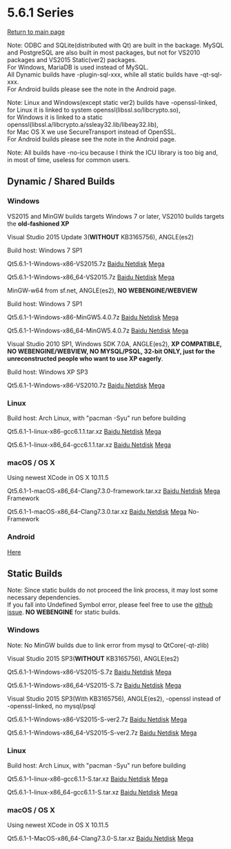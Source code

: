 # 5.6.1 Series

[Return to main page](index.md)

Note: ODBC and SQLite(distributed with Qt) are built in the backage. MySQL and PostgreSQL are also built in most packages, but not for VS2010 packages and VS2015 Static(ver2) packages.  
For Windows, MariaDB is used instead of MySQL.   
All Dynamic builds have -plugin-sql-xxx, while all static builds have -qt-sql-xxx.   
For Android builds please see the note in the Android page.

Note: Linux and Windows(except static ver2) builds have -openssl-linked,  
for Linux it is linked to system openssl(libssl.so/libcrypto.so),   
for Windows it is linked to a static openssl(libssl.a/libcrypto.a/ssleay32.lib/libeay32.lib),   
for Mac OS X we use SecureTransport instead of OpenSSL.   
For Android builds please see the note in the Android page.

Note: All builds have -no-icu because I think the ICU library is too big and, in most of time, useless for common users.

## Dynamic / Shared Builds

### Windows

VS2015 and MinGW builds targets Windows 7 or later, VS2010 builds targets the __old-fashioned XP__

Visual Studio 2015 Update 3(__WITHOUT__ KB3165756), ANGLE(es2)

Build host: Windows 7 SP1

Qt5.6.1-1-Windows-x86-VS2015.7z [Baidu Netdisk](http://pan.baidu.com/s/1eRRa3sQ) [Mega](https://mega.nz/#!oExTTDIS!RFNwlTNqir6h_BGxkagLGHkzdYMQCYPk10itS6Gkzh4)

Qt5.6.1-1-Windows-x86_64-VS2015.7z [Baidu Netdisk](http://pan.baidu.com/s/1pLpKDYj) [Mega](https://mega.nz/#!ZJYAHJrQ!WAAKDptGu__aJmQ5ZnxmmXHBQIqi0_6DUy0OdthdkSs)

MinGW-w64 from sf.net, ANGLE(es2), __NO WEBENGINE/WEBVIEW__

Build host: Windows 7 SP1

Qt5.6.1-1-Windows-x86-MinGW5.4.0.7z [Baidu Netdisk](http://pan.baidu.com/s/1jIAnBz4) [Mega](https://mega.nz/#!ZFwGUKpR!fG4WHP8o_OvAxGUbpnf___XzR2hpJXEtrrJ3A9YsC1Q)

Qt5.6.1-1-Windows-x86_64-MinGW5.4.0.7z [Baidu Netdisk](http://pan.baidu.com/s/1bpiH6Pp) [Mega](https://mega.nz/#!FVo2lSCQ!m5cfulkIUz9Bxav28uNOwBzeg_JtSOCUUc6vR7jidyw)

Visual Studio 2010 SP1, Windows SDK 7.0A, ANGLE(es2), __XP COMPATIBLE, NO WEBENGINE/WEBVIEW, NO MYSQL/PSQL, 32-bit ONLY, just for the unreconstructed people who want to use XP eagerly__.

Build host: Windows XP SP3

Qt5.6.1-1-Windows-x86-VS2010.7z [Baidu Netdisk](http://pan.baidu.com/s/1dF1AwMX) [Mega](https://mega.nz/#!hQpHXRIQ!LeGhqotSV-FcUxYEq2j2SGINvoS420qDhc5v6S5y-hA)

### Linux

Build host: Arch Linux, with "pacman -Syu" run before building

Qt5.6.1-1-linux-x86-gcc6.1.1.tar.xz [Baidu Netdisk](http://pan.baidu.com/s/1bp9fUFX) [Mega](https://mega.nz/#!1ABDwRiI!100Rbqx5x1nO3dCED6jURwDDMEZ_48X-dklhAkjY3F4)

Qt5.6.1-1-linux-x86_64-gcc6.1.1.tar.xz [Baidu Netdisk](http://pan.baidu.com/s/1i5vw6od) [Mega](https://mega.nz/#!Ud5glBhb!aKV5gjvzRHiIpCqfeRw_BsJYUA1HV121Fneh5NA0NTU)

### macOS / OS X

Using newest XCode in OS X 10.11.5

Qt5.6.1-1-macOS-x86_64-Clang7.3.0-framework.tar.xz [Baidu Netdisk](http://pan.baidu.com/s/1o7HWIOq) [Mega](https://mega.nz/#!hUAmDCaQ!ds4keLK9xaJFXFfMJ5oHVZyEMIt-G8VHmzQg90SVGeM)  Framework

Qt5.6.1-1-macOS-x86_64-Clang7.3.0.tar.xz [Baidu Netdisk](http://pan.baidu.com/s/1nuC9cMl) [Mega](https://mega.nz/#!wERFHAwL!yxG5IS8ABZkCgtXpFu524GOyoH3z6zKp9g4xXnToylc)  No-Framework

### Android

[Here](5.6.1-1-android.md)

## Static Builds

Note: Since static builds do not proceed the link process, it may lost some necessary dependencies.   
If you fall into Undefined Symbol error, please feel free to use the [github issue](https://github.com/Fsu0413/QtCompile/issues). __NO WEBENGINE__ for static builds.

### Windows

Note: No MinGW builds due to link error from mysql to QtCore(-qt-zlib)

Visual Studio 2015 SP3(__WITHOUT__ KB3165756), ANGLE(es2)

Qt5.6.1-1-Windows-x86-VS2015-S.7z [Baidu Netdisk](http://pan.baidu.com/s/1jIi3unW) [Mega](https://mega.nz/#!sAoxxSha!V5BTBh7H5mVUjWPK80MgMshF2jfvXw8SWpgwC5rCR7U)

Qt5.6.1-1-Windows-x86_64-VS2015-S.7z [Baidu Netdisk](http://pan.baidu.com/s/1o7HWLF8) [Mega](https://mega.nz/#!FIokDAyZ!yUHFvqYGI0S6pVkx4VSRxr8daOcOCO7oESmx-sGqep8)

Visual Studio 2015 SP3(With KB3165756), ANGLE(es2), -openssl instead of -openssl-linked, no mysql/psql

Qt5.6.1-1-Windows-x86-VS2015-S-ver2.7z [Baidu Netdisk](http://pan.baidu.com/s/1jInohtc) [Mega](https://mega.nz/#!ocBw0aZL!fx582HyuZfUVSiBHUNNeRP5GrTmKaxcBJyCAZP67kpk)

Qt5.6.1-1-Windows-x86_64-VS2015-S-ver2.7z [Baidu Netdisk](http://pan.baidu.com/s/1boASIAV) [Mega](https://mega.nz/#!xVYxER5K!3wcmBXwPzGDcoH-0A6LbovizQmjS98OLCcgwvDp_dmc)

### Linux

Build host: Arch Linux, with "pacman -Syu" run before building

Qt5.6.1-1-linux-x86-gcc6.1.1-S.tar.xz [Baidu Netdisk](http://pan.baidu.com/s/1o8cV3ho) [Mega](https://mega.nz/#!lMpzDYyS!JPgv0Oih7agKaeHv14sx46810x8RHqk9BlHNAh0gr2U)

Qt5.6.1-1-linux-x86_64-gcc6.1.1-S.tar.xz [Baidu Netdisk](http://pan.baidu.com/s/1gfsIKDH) [Mega](https://mega.nz/#!0UYwHbjT!653SHfLOSbI8l4tYieuBoqy4gwU8oapQJSKfF8RB-sA)

### macOS / OS X

Using newest XCode in OS X 10.11.5

Qt5.6.1-1-MacOS-x86_64-Clang7.3.0-S.tar.xz [Baidu Netdisk](http://pan.baidu.com/s/1c1AP52w) [Mega](https://mega.nz/#!JdpmWYSK!OUq83VMpDfhGdNMsz0Uencv33YeV4WUORd1yMvFSYSI)
